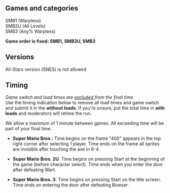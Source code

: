 ## Games and categories

SMB1 (Warpless)  
SMB2U (All Levels)  
SMB3 (Any% Warpless)  

**Game order is fixed: SMB1, SMB2U, SMB3**

## Versions

All-Stars version (SNES) is not allowed  

## Timing

*Game switch and load times are <ins>excluded</ins> from the final time.*  
Use the timing indication below to remove all load times and game switch and submit it in the **without loads**. If you're unsure, put the total time in **with loads** and moderators will retime the run.

We allow a maximum of 1 minute between games. All exceeding time will be part of your final time.

- **Super Mario Bros.**: Time begins on the frame "400" appears in the top right corner after selecting 1 player. Time ends on the frame all sprites are invisible after touching the axe in 8-4.

- **Super Mario Bros. 2U**: Time begins on pressing Start at the beginning of the game (before character select). Time ends when you enter the door after defeating Wart.
- **Super Mario Bros. 3**: Time begins on pressing Start on the title screen. Time ends on entering the door after defeating Bowser.